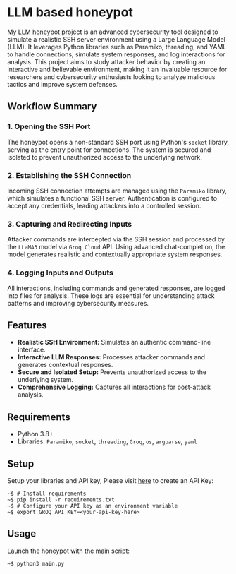 # LLM based honeypot

My LLM honeypot project is an advanced cybersecurity tool designed to simulate a realistic SSH server environment using a Large Language Model (LLM). It leverages Python libraries such as Paramiko, threading, and YAML to handle connections, simulate system responses, and log interactions for analysis. This project aims to study attacker behavior by creating an interactive and believable environment, making it an invaluable resource for researchers and cybersecurity enthusiasts looking to analyze malicious tactics and improve system defenses.

## Workflow Summary

### 1. Opening the SSH Port
The honeypot opens a non-standard SSH port using Python's `socket` library, serving as the entry point for connections. The system is secured and isolated to prevent unauthorized access to the underlying network.

### 2. Establishing the SSH Connection
Incoming SSH connection attempts are managed using the `Paramiko` library, which simulates a functional SSH server. Authentication is configured to accept any credentials, leading attackers into a controlled session.

### 3. Capturing and Redirecting Inputs
Attacker commands are intercepted via the SSH session and processed by the `LLaMA3` model via `Groq Cloud` API. Using advanced chat-completion, the model generates realistic and contextually appropriate system responses.

### 4. Logging Inputs and Outputs
All interactions, including commands and generated responses, are logged into files for analysis. These logs are essential for understanding attack patterns and improving cybersecurity measures.

## Features
- **Realistic SSH Environment:** Simulates an authentic command-line interface.
- **Interactive LLM Responses:** Processes attacker commands and generates contextual responses.
- **Secure and Isolated Setup:** Prevents unauthorized access to the underlying system.
- **Comprehensive Logging:** Captures all interactions for post-attack analysis.

## Requirements
- Python 3.8+
- Libraries: `Paramiko`, `socket`, `threading`, `Groq`, `os`, `argparse`, `yaml`

## Setup 
Setup your libraries and API key, Please visit [here](https://console.groq.com/keys) to create an API Key:
```
~$ # Install requirements
~$ pip install -r requirements.txt
~$ # Configure your API key as an environment variable
~$ export GROQ_API_KEY=<your-api-key-here>
```

## Usage
Launch the honeypot with the main script:

```
~$ python3 main.py 
```
